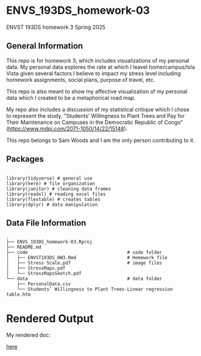 # ENVS_193DS_homework-03
ENVST 193DS homework 3 Spring 2025
## General Information
This repo is for homework 3, which includes visualizations of my personal data. My personal data explores the rate at which I leavel home/campus/Isla Vista given several factors I believe to impact my stress level including homework assignments, social plans, purpose of travel, etc.

This repo is also meant to show my affective visualization of my personal data which I created to be a metaphorical road map. 

My repo also includes a discussion of my statistical critique which I chose to represent the study, "Students’ Willingness to Plant Trees and Pay for Their Maintenance on Campuses in the Democratic Republic of Congo" (https://www.mdpi.com/2071-1050/14/22/15148). 

This repo belongs to Sam Woods and I am the only person contributing to it. 

## Packages

```

library(tidyverse) # general use
library(here) # file organization
library(janitor) # cleaning data frames
library(readxl) # reading excel files
library(flextable) # creates tables
library(dplyr) # data manipulation 

```

## Data File Information 

```
.
├── ENVS_193DS_homework-03.Rproj
├── README.md
├── code                                     # code folder
│   ├── ENVST193DS_HW3.Rmd                   # Homework file
│   ├── Stress Scale.pdf                     # image files
|   ├── StressMaps.pdf
│   └── StressMapsSketch.pdf
└── data                                     # data folder
    ├── PersonalData.csv
    └── Students’ Willingness to Plant Trees-Linear regression table.htm

```

# Rendered Output

My rendered doc:

[here](https://misssammwoods04.github.io/ENVS_193DS_homework-03/code/ENVST193DS_HW3.html)
